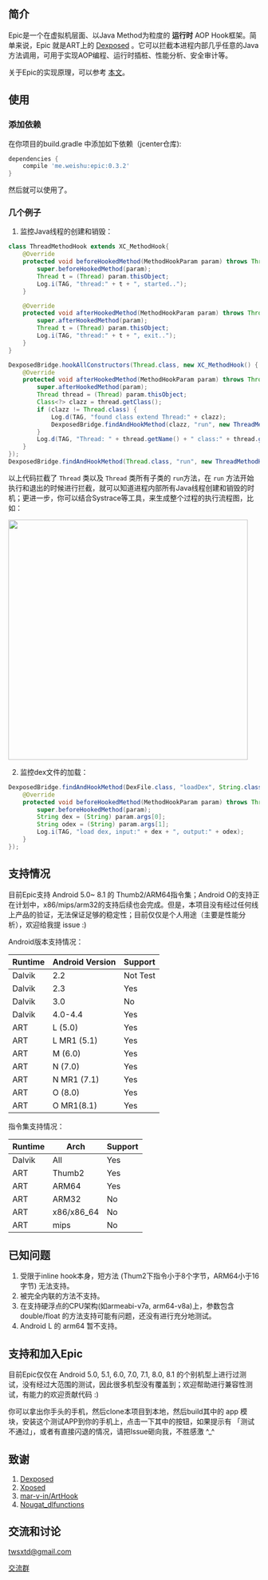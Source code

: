 ## 简介

Epic是一个在虚拟机层面、以Java Method为粒度的 **运行时** AOP Hook框架。简单来说，Epic 就是ART上的 [Dexposed](https://github.com/alibaba/dexposed) 。它可以拦截本进程内部几乎任意的Java方法调用，可用于实现AOP编程、运行时插桩、性能分析、安全审计等。

关于Epic的实现原理，可以参考 [本文](http://weishu.me/2017/11/23/dexposed-on-art/)。

## 使用

### 添加依赖

在你项目的build.gradle 中添加如下依赖（jcenter仓库):

```groovy
dependencies {
    compile 'me.weishu:epic:0.3.2'
}
```

然后就可以使用了。

### 几个例子

1. 监控Java线程的创建和销毁：

```java
class ThreadMethodHook extends XC_MethodHook{
    @Override
    protected void beforeHookedMethod(MethodHookParam param) throws Throwable {
        super.beforeHookedMethod(param);
        Thread t = (Thread) param.thisObject;
        Log.i(TAG, "thread:" + t + ", started..");
    }

    @Override
    protected void afterHookedMethod(MethodHookParam param) throws Throwable {
        super.afterHookedMethod(param);
        Thread t = (Thread) param.thisObject;
        Log.i(TAG, "thread:" + t + ", exit..");
    }
}

DexposedBridge.hookAllConstructors(Thread.class, new XC_MethodHook() {
    @Override
    protected void afterHookedMethod(MethodHookParam param) throws Throwable {
        super.afterHookedMethod(param);
        Thread thread = (Thread) param.thisObject;
        Class<?> clazz = thread.getClass();
        if (clazz != Thread.class) {
            Log.d(TAG, "found class extend Thread:" + clazz);
            DexposedBridge.findAndHookMethod(clazz, "run", new ThreadMethodHook());
        }
        Log.d(TAG, "Thread: " + thread.getName() + " class:" + thread.getClass() +  " is created.");
    }
});
DexposedBridge.findAndHookMethod(Thread.class, "run", new ThreadMethodHook());
```

以上代码拦截了 `Thread` 类以及 `Thread` 类所有子类的 `run`方法，在 `run` 方法开始执行和退出的时候进行拦截，就可以知道进程内部所有Java线程创建和销毁的时机；更进一步，你可以结合Systrace等工具，来生成整个过程的执行流程图，比如：

<img src="http://7xp3xc.com1.z0.glb.clouddn.com/201601/1511840542774.png" width="480"/>

2. 监控dex文件的加载：

```java
DexposedBridge.findAndHookMethod(DexFile.class, "loadDex", String.class, String.class, int.class, new XC_MethodHook() {
    @Override
    protected void beforeHookedMethod(MethodHookParam param) throws Throwable {
        super.beforeHookedMethod(param);
        String dex = (String) param.args[0];
        String odex = (String) param.args[1];
        Log.i(TAG, "load dex, input:" + dex + ", output:" + odex);
    }
});
```

## 支持情况

目前Epic支持 Android 5.0~ 8.1 的 Thumb2/ARM64指令集；Android O的支持正在计划中，x86/mips/arm32的支持后续也会完成。但是，本项目没有经过任何线上产品的验证，无法保证足够的稳定性；目前仅仅是个人用途（主要是性能分析），欢迎给我提 issue :)

Android版本支持情况：

Runtime | Android Version | Support
------  | --------------- | --------
Dalvik  | 2.2             | Not Test
Dalvik  | 2.3             | Yes
Dalvik  | 3.0             | No
Dalvik  | 4.0-4.4         | Yes
ART     | L (5.0)         | Yes
ART     | L MR1 (5.1)     | Yes
ART     | M (6.0)         | Yes
ART     | N (7.0)         | Yes
ART     | N MR1 (7.1)     | Yes
ART     | O (8.0)         | Yes
ART     | O MR1(8.1)      | Yes

指令集支持情况：

Runtime  | Arch         | Support
-------- | ------------ | --------
Dalvik   | All          | Yes
ART      | Thumb2       | Yes
ART      | ARM64        | Yes
ART      | ARM32        | No
ART      | x86/x86_64   | No
ART      | mips         | No

## 已知问题

1. 受限于inline hook本身，短方法 (Thum2下指令小于8个字节，ARM64小于16字节) 无法支持。
2. 被完全内联的方法不支持。
3. 在支持硬浮点的CPU架构(如armeabi-v7a, arm64-v8a)上，参数包含 double/float 的方法支持可能有问题，还没有进行充分地测试。
4. Android L 的 arm64 暂不支持。

## 支持和加入Epic

目前Epic仅仅在 Android 5.0, 5.1, 6.0, 7.0, 7.1, 8.0, 8.1 的个别机型上进行过测试，没有经过大范围的测试，因此很多机型没有覆盖到；欢迎帮助进行兼容性测试，有能力的欢迎贡献代码 :)

你可以拿出你手头的手机，然后clone本项目到本地，然后build其中的 app 模块，安装这个测试APP到你的手机上，点击一下其中的按钮，如果提示有 「测试不通过」，或者有直接闪退的情况，请把Issue砸向我，不胜感激 ^_^ 

## 致谢

1. [Dexposed](https://github.com/alibaba/dexposed)
2. [Xposed](http://repo.xposed.info/module/de.robv.android.xposed.installer)
3. [mar-v-in/ArtHook](https://github.com/mar-v-in/ArtHook)
4. [Nougat_dlfunctions](https://github.com/avs333/Nougat_dlfunctions.git)


## 交流和讨论

twsxtd@gmail.com

[交流群](https://gitter.im/android-hacker/epic?utm_source=badge&utm_medium=badge&utm_campaign=pr-badge&utm_content=badge) 